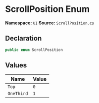 # ScrollPosition Enum

**Namespace:** `UI`
**Source:** `ScrollPosition.cs`

## Declaration

```csharp
public enum ScrollPosition
```

## Values

| Name | Value |
|------|-------|
| `Top` | `0` |
| `OneThird` | `1` |

